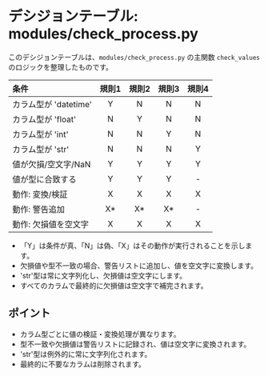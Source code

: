 # デシジョンテーブル: modules/check_process.py

このデシジョンテーブルは、`modules/check_process.py` の主関数 `check_values` のロジックを整理したものです。

| 条件 | 規則1 | 規則2 | 規則3 | 規則4 |
|:---------------------|:------:|:------:|:------:|:------:|
| カラム型が 'datetime' | Y | N | N | N |
| カラム型が 'float'    | N | Y | N | N |
| カラム型が 'int'      | N | N | Y | N |
| カラム型が 'str'      | N | N | N | Y |
| 値が欠損/空文字/NaN   | Y | Y | Y | Y |
| 値が型に合致する      | Y | Y | Y | - |
| 動作: 変換/検証       | X | X | X | X |
| 動作: 警告追加        | X* | X* | X* | - |
| 動作: 欠損値を空文字  | X | X | X | X |

- 「Y」は条件が真、「N」は偽、「X」はその動作が実行されることを示します。
- 欠損値や型不一致の場合、警告リストに追加し、値を空文字に変換します。
- 'str'型は常に文字列化し、欠損値は空文字にします。
- すべてのカラムで最終的に欠損値は空文字で補完されます。

## ポイント
- カラム型ごとに値の検証・変換処理が異なります。
- 型不一致や欠損値は警告リストに記録され、値は空文字に変換されます。
- 'str'型は例外的に常に文字列化されます。
- 最終的に不要なカラムは削除されます。
